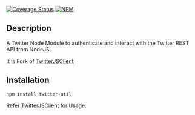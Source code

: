 [![Coverage Status](https://coveralls.io/repos/github/ratzgame/TwitterJSClient/badge.svg?branch=master)](https://coveralls.io/github/ratzgame/TwitterJSClient?branch=master)
[![NPM](https://nodei.co/npm/twitter-util.png)](https://nodei.co/npm/twitter-util/)

## Description
A Twitter Node Module to authenticate and interact with the Twitter REST API from NodeJS.

It is Fork of [TwitterJSClient](https://github.com/BoyCook/TwitterJSClient)
## Installation
```	
npm install twitter-util

```

Refer [TwitterJSClient](https://github.com/BoyCook/TwitterJSClient) for Usage.